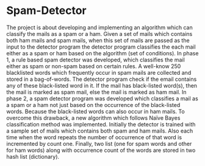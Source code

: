 # Spam-Detector
The project is about developing and implementing an algorithm which can classify the mails as a spam or a ham. Given a set of mails which contains both ham mails and spam mails, when this set of mails are passed as the input to the detector program the detector program classifies the each mail either as a spam or ham based on the algorithm (set of conditions). In phase 1, a rule based spam detector was developed, which classifies the mail either as spam or non-spam based on certain rules. A well-know 250 blacklisted words which frequently occur in spam mails are collected and stored in a bag-of-words. The detector program check if the email contains any of these black-listed word in it. If the mail has black-listed word(s), then the mail is marked as spam mail, else the mail is marked as ham mail. In phase 2, a spam detector program was developed which classifies a mail as a spam or a ham not just based on the occurrence of the black-listed words. Because the black-listed words can also occur in ham mails. To overcome this drawback, a new algorithm which follows Naïve Bayes classification method was implemented. Initially the detector is trained with a sample set of mails which contains both spam and ham mails. Also each time when the word repeats the number of occurrence of that word is incremented by count one. Finally, two list (one for spam words and other for ham words) along with occurrence count of the words are stored in two hash list (dictionary).
